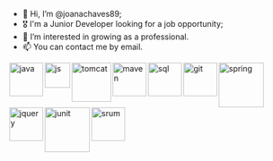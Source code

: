 - 👋 Hi, I’m @joanachaves89;
- 🎖 I'm a Junior Developer looking for a job opportunity;
- 👀 I’m interested in growing as a professional.
- 📫 You can contact me by email.

<img src="https://logowik.com/content/uploads/images/java1655.logowik.com.webp" alt="java" align="left" width="60"/>
<img src="https://p92.hu/binaries/content/gallery/p92website/technologies/htmlcssjs-overview.png" align="left" alt="js" width="45"/>
<img src="https://webhostinggeeks.com/blog/wp-content/uploads/2023/05/Apache-Tomcat-Web-Server.png" alt="tomcat" align="left" width="70"/>
<img src="https://logowik.com/content/uploads/images/maven-apache3537.jpg" alt="maven" align="left" width="60"/>
<img src="https://cdn1.vectorstock.com/i/1000x1000/77/30/sql-database-icon-logo-design-ui-or-ux-app-vector-17507730.jpg" alt="sql" align="left" width="60"/>
<img src="https://www.eewee.fr/wp-content/uploads/2015/06/git.jpg" alt="git" align="left" width="60"/>
<img src="https://www.vectorlogo.zone/logos/springio/springio-ar21.png" alt="spring" align="left" width="80"/>
<img src="https://www.seekpng.com/png/detail/141-1416157_jquery-png.png" alt="jquery" align="left" width="60"/>
<img src="https://nipafx.dev/static/23189f1e22678ee47bbc308aebf25d6d/47126/junit-lambda.png" alt="junit" align="left" width="80"/>
<img src="https://media.licdn.com/dms/image/C4E12AQGLgHQJ-p-pGA/article-cover_image-shrink_600_2000/0/1647279936820?e=2147483647&v=beta&t=XdkKGFZ_Ueky7jRxq7qndneCje7Xu3pOaGsST6ETTPg" alt="srum" align="left" width="60"/>
